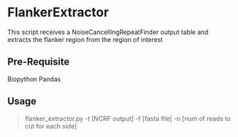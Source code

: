 # FlankerExtractor

This script receives a NoiseCancellingRepeatFinder output table and extracts the flanker region from the region of interest

## Pre-Requisite
Biopython
Pandas

## Usage
>flanker_extractor.py -t [NCRF output] -f [fasta file] -n [num of reads to cut for each side]
